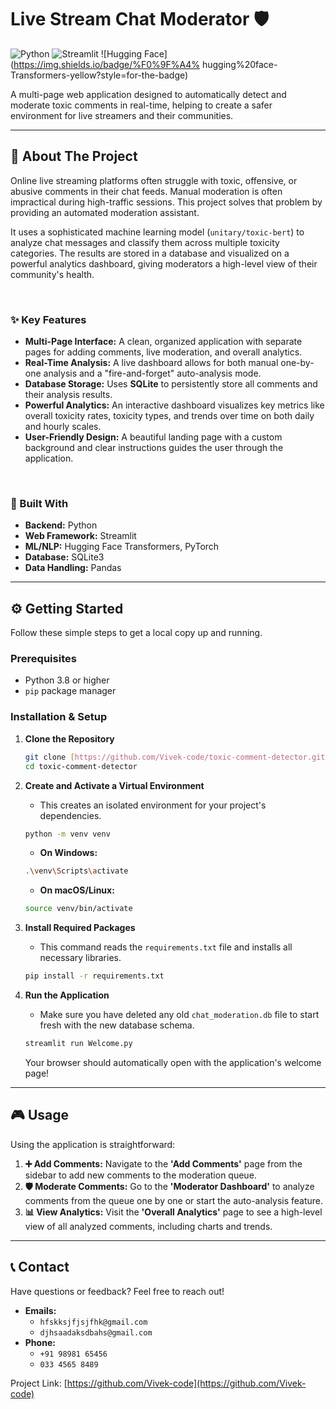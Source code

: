 # Live Stream Chat Moderator 🛡️

![Python](https://img.shields.io/badge/Python-3.11+-blue?style=for-the-badge&logo=python)
![Streamlit](https://img.shields.io/badge/Streamlit-1.36.0-orange?style=for-the-badge&logo=streamlit)
![Hugging Face](https://img.shields.io/badge/%F0%9F%A4% hugging%20face-Transformers-yellow?style=for-the-badge)

A multi-page web application designed to automatically detect and moderate toxic comments in real-time, helping to create a safer environment for live streamers and their communities.

---

## 📖 About The Project

Online live streaming platforms often struggle with toxic, offensive, or abusive comments in their chat feeds. Manual moderation is often impractical during high-traffic sessions. This project solves that problem by providing an automated moderation assistant.

It uses a sophisticated machine learning model (`unitary/toxic-bert`) to analyze chat messages and classify them across multiple toxicity categories. The results are stored in a database and visualized on a powerful analytics dashboard, giving moderators a high-level view of their community's health.

<br>

### ✨ Key Features

* **Multi-Page Interface:** A clean, organized application with separate pages for adding comments, live moderation, and overall analytics.
* **Real-Time Analysis:** A live dashboard allows for both manual one-by-one analysis and a "fire-and-forget" auto-analysis mode.
* **Database Storage:** Uses **SQLite** to persistently store all comments and their analysis results.
* **Powerful Analytics:** An interactive dashboard visualizes key metrics like overall toxicity rates, toxicity types, and trends over time on both daily and hourly scales.
* **User-Friendly Design:** A beautiful landing page with a custom background and clear instructions guides the user through the application.

<br>

### 🚀 Built With

* **Backend:** Python
* **Web Framework:** Streamlit
* **ML/NLP:** Hugging Face Transformers, PyTorch
* **Database:** SQLite3
* **Data Handling:** Pandas

---

## ⚙️ Getting Started

Follow these simple steps to get a local copy up and running.

### Prerequisites

* Python 3.8 or higher
* `pip` package manager

### Installation & Setup

1.  **Clone the Repository**
    ```sh
    git clone [https://github.com/Vivek-code/toxic-comment-detector.git](https://github.com/Vivek-code/toxic-comment-detector.git)
    cd toxic-comment-detector
    ```

2.  **Create and Activate a Virtual Environment**
    * This creates an isolated environment for your project's dependencies.
    ```sh
    python -m venv venv
    ```
    * **On Windows:**
    ```sh
    .\venv\Scripts\activate
    ```
    * **On macOS/Linux:**
    ```sh
    source venv/bin/activate
    ```

3.  **Install Required Packages**
    * This command reads the `requirements.txt` file and installs all necessary libraries.
    ```sh
    pip install -r requirements.txt
    ```

4.  **Run the Application**
    * Make sure you have deleted any old `chat_moderation.db` file to start fresh with the new database schema.
    ```sh
    streamlit run Welcome.py
    ```
    Your browser should automatically open with the application's welcome page!

---

## 🎮 Usage

Using the application is straightforward:

1.  **➕ Add Comments:** Navigate to the **'Add Comments'** page from the sidebar to add new comments to the moderation queue.
2.  **🛡️ Moderate Comments:** Go to the **'Moderator Dashboard'** to analyze comments from the queue one by one or start the auto-analysis feature.
3.  **📊 View Analytics:** Visit the **'Overall Analytics'** page to see a high-level view of all analyzed comments, including charts and trends.

---

## 📞 Contact

Have questions or feedback? Feel free to reach out!

* **Emails:**
    * `hfskksjfjsjfhk@gmail.com`
    * `djhsaadaksdbahs@gmail.com`
* **Phone:**
    * `+91 98981 65456`
    * `033 4565 8489`

Project Link: [https://github.com/Vivek-code](https://github.com/Vivek-code)
